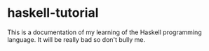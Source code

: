 # haskell-tutorial

This is a documentation of my learning of the Haskell programming language.
It will be really bad so don't bully me.